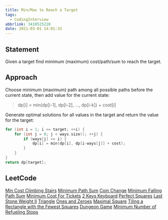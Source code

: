 ```yaml
---
title: Min/Max to Reach a Target
tags:
  - CodingInterview
abbrlink: 3410525220
date: 2021-03-01 14:01:33
---
```

## Statement
Given a target find minimum (maximum) cost/path/sum to reach the target.

## Approach
Choose minimum (maximum) path among all possible paths before the current state, then add value for the current state:
> dp\[i] = min(dp\[i-1], dp\[i-2], ..., dp\[i-k]) + cost\[i]

Generate optimal solutions for all values in the target and return the value for the target:
```cpp
for (int i = 1; i <= target; ++i) {
    for (int j = 0; j < ways.size(); ++j) {
        if (ways[j] <= i) {
            dp[i] = min(dp[i], dp[i-ways[j]] + cost);
        }
    }
}
return dp[target];
```
<!--more-->

## LeetCode
[Min Cost Climbing Stairs](https://leetcode.com/problems/min-cost-climbing-stairs/)
[Minimum Path Sum](https://leetcode.com/problems/minimum-path-sum/)
[Coin Change](https://leetcode.com/problems/coin-change/)
[Minimum Falling Path Sum](https://leetcode.com/problems/minimum-falling-path-sum/)
[Minimum Cost For Tickets](https://leetcode.com/problems/minimum-cost-for-tickets/)
[2 Keys Keyboard](https://leetcode.com/problems/2-keys-keyboard/)
[Perfect Squares](https://leetcode.com/problems/perfect-squares/)
[Last Stone Weight II](https://leetcode.com/problems/last-stone-weight-ii/)
[Triangle](https://leetcode.com/problems/triangle/)
[Ones and Zeroes](https://leetcode.com/problems/ones-and-zeroes/)
[Maximal Square](https://leetcode.com/problems/maximal-square/)
[Tiling a Rectangle with the Fewest Squares](https://leetcode.com/problems/tiling-a-rectangle-with-the-fewest-squares/)
[Dungeon Game](https://leetcode.com/problems/dungeon-game/)
[Minimum Number of Refueling Stops](https://leetcode.com/problems/minimum-number-of-refueling-stops/)

